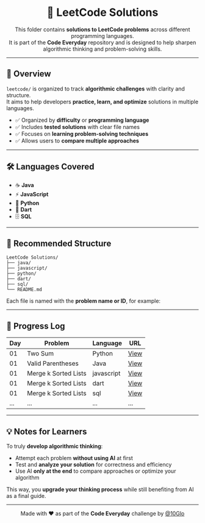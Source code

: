 <div align="center">

# 🧩 LeetCode Solutions

This folder contains **solutions to LeetCode problems** across different programming languages.  
It is part of the **Code Everyday** repository and is designed to help sharpen algorithmic thinking and problem-solving skills.

</div>

---

## 📖 Overview

`leetcode/` is organized to track **algorithmic challenges** with clarity and structure.  
It aims to help developers **practice, learn, and optimize** solutions in multiple languages.

- ✅ Organized by **difficulty** or **programming language**
- ✅ Includes **tested solutions** with clear file names
- ✅ Focuses on **learning problem-solving techniques**
- ✅ Allows users to **compare multiple approaches**

---

## 🛠️ Languages Covered

- ☕ **Java**
- ⚡ **JavaScript**
- 🐍 **Python**
- 🎯 **Dart**
- 🗄️ **SQL**

---

## 📂 Recommended Structure

````
LeetCode Solutions/
├── java/
├── javascript/
├── python/
├── dart/
├── sql/
└── README.md

`````


Each file is named with the **problem name or ID**, for example:


---

## 📅 Progress Log

| Day | Problem                  | Language   | URL                                        |
|-----|--------------------------|------------|--------------------------------------------|
| 01  | Two Sum                  | Python     | [View](python/two_sum.py)                  |
| 01  | Valid Parentheses        | Java       | [View](java/valid_parentheses.java)        |
| 01  | Merge k Sorted Lists     | javascript | [View](javascript/merge_k_sorted_lists.js) |
| 01  | Merge k Sorted Lists     | dart       | [View](dart/merge_k_sorted_lists.dart)     |
| 01  | Merge k Sorted Lists     | sql        | [View](sql/merge_k_sorted_lists.sql)       |
| ... | ...                      | ...        | ...                                        |

---

## 💡 Notes for Learners

To truly **develop algorithmic thinking**:

- Attempt each problem **without using AI** at first
- Test and **analyze your solution** for correctness and efficiency
- Use AI **only at the end** to compare approaches or optimize your algorithm

This way, you **upgrade your thinking process** while still benefiting from AI as a final guide.

---

<div align="center">

Made with ❤️ as part of the **Code Everyday** challenge by <a href="https://github.com/10Glo">@10Glo</a>

</div>



